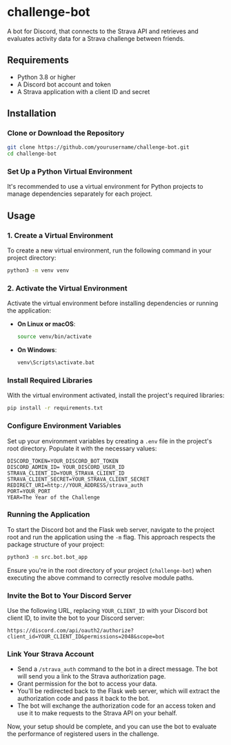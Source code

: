 # challenge-bot

A bot for Discord, that connects to the Strava API and retrieves and evaluates activity data for a Strava challenge between friends. 

## Requirements

- Python 3.8 or higher
- A Discord bot account and token
- A Strava application with a client ID and secret

## Installation

### Clone or Download the Repository

```bash
git clone https://github.com/yourusername/challenge-bot.git
cd challenge-bot
```

### Set Up a Python Virtual Environment

It's recommended to use a virtual environment for Python projects to manage dependencies separately for each project.

## Usage

### 1. Create a Virtual Environment

To create a new virtual environment, run the following command in your project directory:

```bash
python3 -m venv venv
```

### 2. Activate the Virtual Environment

Activate the virtual environment before installing dependencies or running the application:

- **On Linux or macOS**:

  ```bash
  source venv/bin/activate
  ```

- **On Windows**:

  ```cmd
  venv\Scripts\activate.bat
  ```

### Install Required Libraries

With the virtual environment activated, install the project's required libraries:

```bash
pip install -r requirements.txt
```

### Configure Environment Variables

Set up your environment variables by creating a `.env` file in the project's root directory. Populate it with the necessary values:

```plaintext
DISCORD_TOKEN=YOUR_DISCORD_BOT_TOKEN
DISCORD_ADMIN_ID= YOUR_DISCORD_USER_ID
STRAVA_CLIENT_ID=YOUR_STRAVA_CLIENT_ID
STRAVA_CLIENT_SECRET=YOUR_STRAVA_CLIENT_SECRET
REDIRECT_URI=http://YOUR_ADDRESS/strava_auth
PORT=YOUR_PORT
YEAR=The Year of the Challenge
```

### Running the Application

To start the Discord bot and the Flask web server, navigate to the project root and run the application using the `-m` flag. This approach respects the package structure of your project:

```bash
python3 -m src.bot.bot_app
```

Ensure you're in the root directory of your project (`challenge-bot`) when executing the above command to correctly resolve module paths.

### Invite the Bot to Your Discord Server

Use the following URL, replacing `YOUR_CLIENT_ID` with your Discord bot client ID, to invite the bot to your Discord server:

```url
https://discord.com/api/oauth2/authorize?client_id=YOUR_CLIENT_ID&permissions=2048&scope=bot
```

### Link Your Strava Account

- Send a `/strava_auth` command to the bot in a direct message. The bot will send you a link to the Strava authorization page.
- Grant permission for the bot to access your data.
- You'll be redirected back to the Flask web server, which will extract the authorization code and pass it back to the bot.
- The bot will exchange the authorization code for an access token and use it to make requests to the Strava API on your behalf.

Now, your setup should be complete, and you can use the bot to evaluate the performance of registered users in the challenge.
